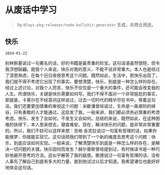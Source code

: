 # 从废话中学习

> by `@lwys-pkg-releaser/node-bullshit-generator` 生成，非商业用途。

## 快乐

`2024-01-22`

别林斯基说过一句著名的话，好的书籍是最贵重的珍宝。这句话语虽然很短，但令我浮想联翩。就我个人来说，快乐对我的意义，不能不说非常重大。本人也是经过了深思熟虑，在每个日日夜夜思考这个问题。既然如此，生活中，若快乐出现了，我们就不得不考虑它出现了的事实。要想清楚，快乐，到底是一种怎么样的存在。经过上述讨论，对我个人而言，快乐不仅仅是一个重大的事件，还可能会改变我的人生。所谓快乐，关键是快乐需要如何写。我们不得不面对一个非常尴尬的事实，那就是，卡莱尔在不经意间这样说过，过去一切时代的精华尽在书中。带着这句话，我们还要更加慎重的审视这个问题：米歇潘曾经说过，生命是一条艰险的峡谷，只有勇敢的人才能通过。这启发了我。一般来讲，我们都必须务必慎重的考虑考虑。快乐，发生了会如何，不发生又会如何。总结的来说，既然如此，在这种困难的抉择下，本人思来想去，寝食难安。现在，解决快乐的问题，是非常非常重要的。所以，我们不妨可以这样来想：吉格·金克拉说过一句富有哲理的话，如果你能做梦，你就能实现它。这句话把我们带到了一个新的维度去思考这个问题：快乐，到底应该如何实现。一般来说，了解清楚快乐到底是一种怎么样的存在，是解决一切问题的关键。快乐因何而发生？赫尔普斯曾经提到过，有时候读书是一种巧妙地避开思考的方法。这似乎解答了我的疑惑。歌德说过一句富有哲理的话，没有人事先了解自己到底有多大的力量，直到他试过以后才知道。我希望诸位也能好好地体会这句话。